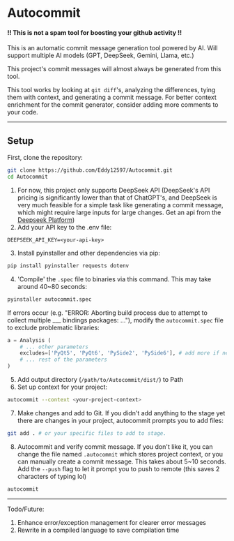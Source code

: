 # Autocommit

#### !! This is not a spam tool for boosting your github activity !!

This is an automatic commit message generation tool powered by AI. Will support multiple AI models (GPT, DeepSeek, Gemini, Llama, etc.)

This project's commit messages will almost always be generated from this tool.

This tool works by looking at ```git diff```'s, analyzing the differences, tying them with context, and generating a commit message. For better context enrichment for the commit generator, consider adding more comments to your code.

---

## Setup
First, clone the repository: 
```bash
git clone https://github.com/Eddy12597/Autocommit.git
cd Autocommit
```
1. For now, this project only supports DeepSeek API (DeepSeek's API pricing is significantly lower than that of ChatGPT's, and DeepSeek is very much feasible for a simple task like generating a commit message, which might require large inputs for large changes. Get an api from the [Deepseek Platform](https://api-docs.deepseek.com/zh-cn/api/deepseek-api/))
2. Add your API key to the .env file:
```env
DEEPSEEK_API_KEY=<your-api-key>
```
3. Install pyinstaller and other dependencies via pip:
```bash
pip install pyinstaller requests dotenv
```
4. 'Compile' the ```.spec``` file to binaries via this command. This may take around 40~80 seconds:
```bash
pyinstaller autocommit.spec
```
If errors occur (e.g. "ERROR: Aborting build process due to attempt to collect multiple ___ bindings packages: ..."), modify the ```autocommit.spec``` file to exclude problematic libraries:
```python
a = Analysis (
	# ... other parameters
	excludes=['PyQt5', 'PyQt6', 'PySide2', 'PySide6'], # add more if needed
	# ... rest of the parameters
)
```
5. Add output directory (```/path/to/Autocommit/dist/```) to Path
6. Set up context for your project:
```bash
autocommit --context <your-project-context>
```
7. Make changes and add to Git. If you didn't add anything to the stage yet there are changes in your project, autocommit prompts you to add files:
```bash
git add . # or your specific files to add to stage.
```
8. Autocommit and verify commit message. If you don't like it, you can change the file named `.autocommit` which stores project context, or you can manually create a commit message. This takes about 5~10 seconds. Add the ```--push``` flag to let it prompt you to push to remote (this saves 2 characters of typing lol)
```bash
autocommit
```

---
Todo/Future:
1. Enhance error/exception management for clearer error messages
2. Rewrite in a compiled language to save compilation time